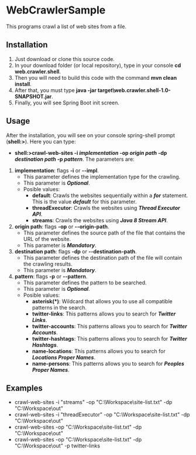 # WebCrawlerSample
This programs crawl a list of web sites from a file.

## Installation
1. Just download or clone this source code. 
1. In your download folder (or local repository), type in your console **cd  web.crawler.shell**.
1. Then you will need to build this code with the command **mvn clean install**.
1. After that, you must type **java -jar target\web.crawler.shell-1.0-SNAPSHOT.jar**.
1. Finally, you will see Spring Boot init screen.

## Usage
After the installation, you will see on your console spring-shell prompt (**shell:>**).
Here you can type:
* **shell:>crawl-web-sites -i _implementation_ -op _origin path_ -dp _destination path_ -p _pattern_**.
The parameters are:
1. **implementation**: flags **-i** or **--impl**. 
    - This parameter defines the implementation type for the crawling. 
    - This parameter is **_Optional_**.
    - Posible values: 
         - **default**: Crawls the websites sequentially within a **_for_** statement. This is the value **_default_** for this parameter.
         - **threadExecutor**: Crawls the websites using **_Thread Executor API_**.
         - **streams**: Crawls the websites using **_Java 8 Stream API_**.
2. **origin path**: flags **-op** or **--origin-path**.
    - This parameter defines the source path of the file that contains the URL of the website.
    - This parameter is **_Mandatory_**.
3. **destination path**: flags **-dp** or **--destination-path**.
    - This parameter defines the destination path of the file will contain the crawling results.
    - This parameter is **_Mandatory_**.
4. **pattern**: flags **-p** or **--pattern**. 
    - This parameter defines the pattern to be searched. 
    - This parameter is **_Optional_**.
    - Posible values: 
         - **asterisk(*)**: Wildcard that allows you to use all compatible patterns in the search.
         - **twitter-links**: This patterns allows you to search for **_Twitter Links_**.
         - **twitter-accounts**: This patterns allows you to search for **_Twitter Accounts_**. 
         - **twitter-hashtags**: This patterns allows you to search for **_Twitter Hashtags_**. 
         - **name-locations**: This patterns allows you to search for **_Locations Proper Names_**. 
         - **name-persons**: This patterns allows you to search for **_Peoples Proper Names_**. 
         
## Examples
* crawl-web-sites -i "streams" -op "C:\\Workspace\\site-list.txt" -dp "C:\\Workspace\\out"
* crawl-web-sites -i "threadExecutor" -op "C:\\Workspace\\site-list.txt" -dp "C:\\Workspace\\out"
* crawl-web-sites -op "C:\\Workspace\\site-list.txt" -dp "C:\\Workspace\\out"
* crawl-web-sites -op "C:\\Workspace\\site-list.txt" -dp "C:\\Workspace\\out" -p twitter-links

